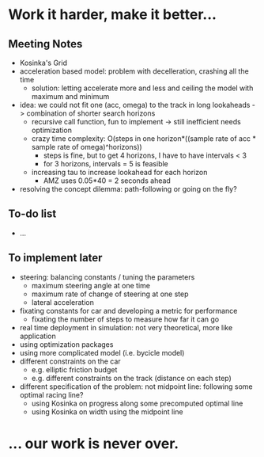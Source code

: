 # Work it harder, make it better...

## Meeting Notes
- Kosinka's Grid
- acceleration based model: problem with decelleration, crashing all the time
    - solution: letting accelerate more and less and ceiling the model with maximum and minimum
- idea: we could not fit one (acc, omega) to the track in long lookaheads -> combination of shorter search horizons
    - recursive call function, fun to implement -> still inefficient needs optimization
    - crazy time complexity: O(steps in one horizon*((sample rate of acc * sample rate of omega)^horizons))
        - steps is fine, but to get 4 horizons, I have to have intervals < 3
        - for 3 horizons, intervals = 5 is feasible
    - increasing tau to increase lookahead for each horizon
        - AMZ uses 0.05*40 = 2 seconds ahead
- resolving the concept dilemma: path-following or going on the fly?


## To-do list
- ...
    
## To implement later
- steering: balancing constants / tuning the parameters
    - maximum steering angle at one time
    - maximum rate of change of steering at one step
    - lateral acceleration
- fixating constants for car and developing a metric for performance
    - fixating the number of steps to measure how far it can go
- real time deployment in simulation: not very theoretical, more like application
- using optimization packages
- using more complicated model (i.e. bycicle model)
- different constraints on the car
    - e.g. elliptic friction budget
    - e.g. different constraints on the track (distance on each step)
- different specification of the problem: not midpoint line: following some optimal racing line?
    - using Kosinka on progress along some precomputed optimal line
    - using Kosinka on width using the midpoint line
    
# ... our work is never over.